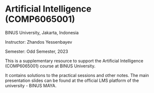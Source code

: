 # Artificial Intelligence (COMP6065001) #

BINUS University, Jakarta, Indonesia

Instructor: Zhandos Yessenbayev

Semester: Odd Semester, 2023



This is a supplementary resource to support the Artificial Intelligence (COMP6065001) course at BINUS University.

It contains solutions to the practical sessions and other notes. The main presentation slides can be found at the official LMS platform of the university - BINUS MAYA.

 



